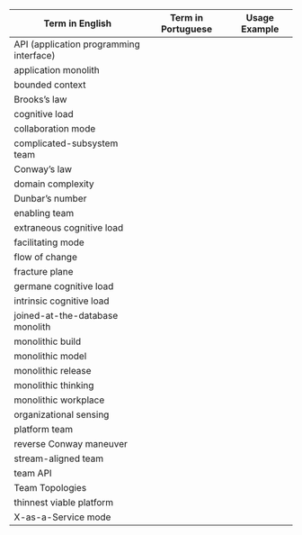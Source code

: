 | Term in English | Term in Portuguese | Usage Example |
| --------------- | --------------- | ------------- |
| API (application programming interface) | ||
| application monolith | ||
| bounded context | ||
| Brooks’s law | ||
| cognitive load | ||
| collaboration mode | ||
| complicated-subsystem team | ||
| Conway’s law | ||
| domain complexity | ||
| Dunbar’s number | ||
| enabling team | ||
| extraneous cognitive load | ||
| facilitating mode | ||
| flow of change | ||
| fracture plane | ||
| germane cognitive load | ||
| intrinsic cognitive load | ||
| joined-at-the-database monolith | ||
| monolithic build | ||
| monolithic model | ||
| monolithic release | ||
| monolithic thinking | ||
| monolithic workplace | ||
| organizational sensing | ||
| platform team | ||
| reverse Conway maneuver | ||
| stream-aligned team | ||
| team API | ||
| Team Topologies | ||
| thinnest viable platform | ||
| X-as-a-Service mode | ||
